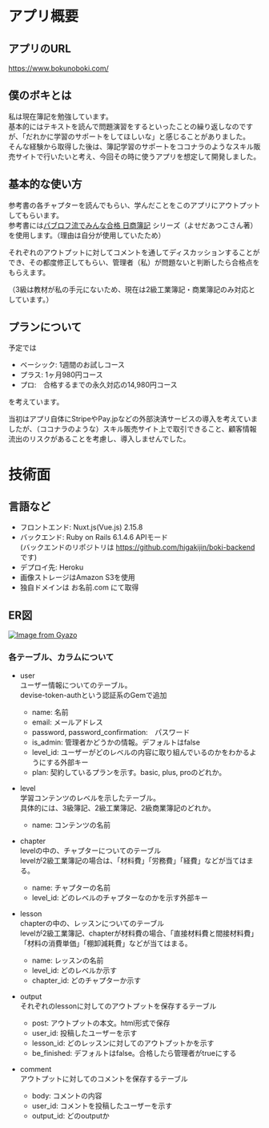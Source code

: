 # アプリ概要
## アプリのURL
https://www.bokunoboki.com/

##  僕のボキとは
私は現在簿記を勉強しています。  
基本的にはテキストを読んで問題演習をするといったことの繰り返しなのですが、「だれかに学習のサポートをしてほしいな」と感じることがありました。  
そんな経験から取得した後は、簿記学習のサポートをココナラのようなスキル販売サイトで行いたいと考え、今回その時に使うアプリを想定して開発しました。

## 基本的な使い方
参考書の各チャプターを読んでもらい、学んだことをこのアプリにアウトプットしてもらいます。  
参考書には[パブロフ流でみんな合格 日商簿記](https://www.amazon.co.jp/%E7%B0%BF%E8%A8%98%E6%95%99%E7%A7%91%E6%9B%B8-%E3%83%91%E3%83%96%E3%83%AD%E3%83%95%E6%B5%81%E3%81%A7%E3%81%BF%E3%82%93%E3%81%AA%E5%90%88%E6%A0%BC-%E6%97%A5%E5%95%86%E7%B0%BF%E8%A8%982%E7%B4%9A-%E5%95%86%E6%A5%AD%E7%B0%BF%E8%A8%98-2021%E5%B9%B4%E5%BA%A6%E7%89%88/dp/4798168475/?_encoding=UTF8&pd_rd_w=VPQT4&pf_rd_p=0bb824f3-323d-45b0-8a2a-126f1b7fc966&pf_rd_r=1JW3NRQYQV8EH42F11XV&pd_rd_r=4af0a16b-2d83-4cd8-9bc5-de497d3b003b&pd_rd_wg=rhmD9&ref_=pd_gw_ci_mcx_mr_hp_atf_m)
シリーズ（よせだあつこさん著）を使用します。（理由は自分が使用していたため）  
 
それぞれのアウトプットに対してコメントを通してディスカッションすることができ、その都度修正してもらい、管理者（私）が問題ないと判断したら合格点をもらえます。  

（3級は教材が私の手元にないため、現在は2級工業簿記・商業簿記のみ対応としています。）

## プランについて
予定では
- ベーシック: 1週間のお試しコース
- プラス: 1ヶ月980円コース
- プロ:　合格するまでの永久対応の14,980円コース

を考えています。

当初はアプリ自体にStripeやPay.jpなどの外部決済サービスの導入を考えていましたが、（ココナラのような）スキル販売サイト上で取引できること、顧客情報流出のリスクがあることを考慮し、導入しませんでした。

# 技術面
## 言語など
- フロントエンド: Nuxt.js(Vue.js) 2.15.8
- バックエンド: Ruby on Rails 6.1.4.6 APIモード  
  (バックエンドのリポジトリは https://github.com/higakijin/boki-backend です)
- デプロイ先: Heroku
- 画像ストレージはAmazon S3を使用
- 独自ドメインは お名前.com にて取得

## ER図
[![Image from Gyazo](https://i.gyazo.com/30ca8ddf1107143959c09c2ecfb8051f.png)](https://gyazo.com/30ca8ddf1107143959c09c2ecfb8051f)

### 各テーブル、カラムについて
- user  
  ユーザー情報についてのテーブル。  
  devise-token-authという認証系のGemで追加
  - name: 名前
  - email: メールアドレス
  - password, password_confirmation:　パスワード
  - is_admin: 管理者かどうかの情報。デフォルトはfalse
  - level_id: ユーザーがどのレベルの内容に取り組んでいるのかをわかるようにする外部キー
  - plan: 契約しているプランを示す。basic, plus, proのどれか。

- level  
学習コンテンツのレベルを示したテーブル。  
具体的には、3級簿記、2級工業簿記、2級商業簿記のどれか。
  - name: コンテンツの名前

- chapter  
levelの中の、チャプターについてのテーブル  
levelが2級工業簿記の場合は、「材料費」「労務費」「経費」などが当てはまる。
  - name: チャプターの名前
  - level_id: どのレベルのチャプターなのかを示す外部キー

- lesson  
  chapterの中の、レッスンについてのテーブル  
  levelが2級工業簿記、chapterが材料費の場合、「直接材料費と間接材料費」「材料の消費単価」「棚卸減耗費」などが当てはまる。
  - name: レッスンの名前
  - level_id: どのレベルか示す
  - chapter_id: どのチャプターか示す 

- output  
  それぞれのlessonに対してのアウトプットを保存するテーブル
  - post: アウトプットの本文。html形式で保存
  - user_id: 投稿したユーザーを示す
  - lesson_id: どのレッスンに対してのアウトプットかを示す
  - be_finished: デフォルトはfalse。合格したら管理者がtrueにする

- comment  
  アウトプットに対してのコメントを保存するテーブル  
  - body: コメントの内容
  - user_id: コメントを投稿したユーザーを示す
  - output_id: どのoutputか
